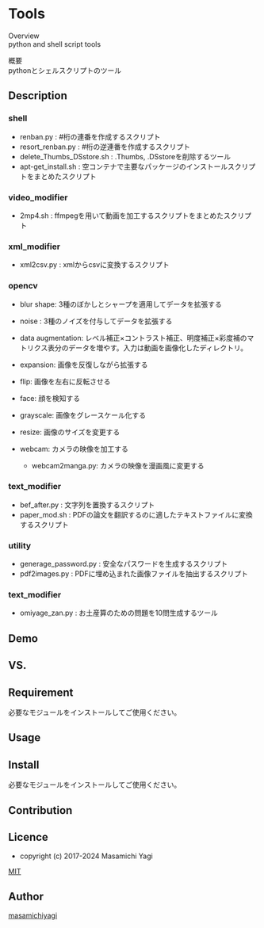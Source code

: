 # Tools

Overview  
python and shell script tools  

概要  
pythonとシェルスクリプトのツール

## Description

### shell
* renban.py : #桁の連番を作成するスクリプト
* resort_renban.py : #桁の逆連番を作成するスクリプト
* delete_Thumbs_DSstore.sh : .Thumbs, .DSstoreを削除するツール
* apt-get_install.sh : 空コンテナで主要なパッケージのインストールスクリプトをまとめたスクリプト

### video_modifier
* 2mp4.sh : ffmpegを用いて動画を加工するスクリプトをまとめたスクリプト

### xml_modifier
* xml2csv.py : xmlからcsvに変換するスクリプト

### opencv

* blur shape: 3種のぼかしとシャープを適用してデータを拡張する

* noise : 3種のノイズを付与してデータを拡張する

* data augmentation: レベル補正×コントラスト補正、明度補正×彩度補のマトリクス表分のデータを増やす。入力は動画を画像化したディレクトリ。

* expansion: 画像を反復しながら拡張する

* flip: 画像を左右に反転させる

* face: 顔を検知する

* grayscale: 画像をグレースケール化する

* resize: 画像のサイズを変更する

* webcam: カメラの映像を加工する
  * webcam2manga.py: カメラの映像を漫画風に変更する

### text_modifier
* bef_after.py : 文字列を置換するスクリプト
* paper_mod.sh : PDFの論文を翻訳するのに適したテキストファイルに変換するスクリプト

### utility
* generage_password.py : 安全なパスワードを生成するスクリプト
* pdf2images.py : PDFに埋め込まれた画像ファイルを抽出するスクリプト

### text_modifier
* omiyage_zan.py : お土産算のための問題を10問生成するツール

## Demo

## VS. 

## Requirement
  必要なモジュールをインストールしてご使用ください。

## Usage

## Install
  必要なモジュールをインストールしてご使用ください。

## Contribution

## Licence

* copyright (c) 2017-2024 Masamichi Yagi

[MIT](https://github.com/tcnksm/tool/blob/master/LICENCE)

## Author

[masamichiyagi](https://github.com/masamichiyagi)

